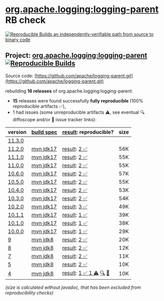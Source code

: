 [org.apache.logging:logging-parent](https://central.sonatype.com/artifact/org.apache.logging/logging-parent/versions) RB check
=======

[![Reproducible Builds](https://reproducible-builds.org/images/logos/rb.svg) an independently-verifiable path from source to binary code](https://reproducible-builds.org/)

## Project: [org.apache.logging:logging-parent](https://central.sonatype.com/artifact/org.apache.logging/logging-parent/versions) [![Reproducible Builds](https://img.shields.io/endpoint?url=https://raw.githubusercontent.com/jvm-repo-rebuild/reproducible-central/master/content/org/apache/logging/parent/badge.json)](https://github.com/jvm-repo-rebuild/reproducible-central/blob/master/content/org/apache/logging/parent/README.md)

Source code: [https://github.com/apache/logging-parent.git](https://github.com/apache/logging-parent.git)

rebuilding **16 releases** of org.apache.logging:logging-parent:
- **15** releases were found successfully **fully reproducible** (100% reproducible artifacts :white_check_mark:),
- 1 had issues (some unreproducible artifacts :warning:, see eventual :mag: diffoscope and/or :memo: issue tracker links):

| version | [build spec](/BUILDSPEC.md) | [result](https://reproducible-builds.org/docs/jvm/): reproducible? | size |
| -- | --------- | ------ | -- |
| [11.3.0](https://central.sonatype.com/artifact/org.apache.logging/logging-parent/11.3.0/pom) | | | |
| [11.2.0](https://central.sonatype.com/artifact/org.apache.logging/logging-parent/11.2.0/pom) | [mvn jdk17](logging-parent-11.2.0.buildspec) | [result](logging-parent-11.2.0.buildinfo): [2 :white_check_mark: ](logging-parent-11.2.0.buildcompare) | 56K |
| [11.1.0](https://central.sonatype.com/artifact/org.apache.logging/logging-parent/11.1.0/pom) | [mvn jdk17](logging-parent-11.1.0.buildspec) | [result](logging-parent-11.1.0.buildinfo): [2 :white_check_mark: ](logging-parent-11.1.0.buildcompare) | 55K |
| [11.0.0](https://central.sonatype.com/artifact/org.apache.logging/logging-parent/11.0.0/pom) | [mvn jdk17](logging-parent-11.0.0.buildspec) | [result](logging-parent-11.0.0.buildinfo): [2 :white_check_mark: ](logging-parent-11.0.0.buildcompare) | 55K |
| [10.6.0](https://central.sonatype.com/artifact/org.apache.logging/logging-parent/10.6.0/pom) | [mvn jdk17](logging-parent-10.6.0.buildspec) | [result](logging-parent-10.6.0.buildinfo): [2 :white_check_mark: ](logging-parent-10.6.0.buildcompare) | 57K |
| [10.5.0](https://central.sonatype.com/artifact/org.apache.logging/logging-parent/10.5.0/pom) | [mvn jdk17](logging-parent-10.5.0.buildspec) | [result](logging-parent-10.5.0.buildinfo): [2 :white_check_mark: ](logging-parent-10.5.0.buildcompare) | 55K |
| [10.4.0](https://central.sonatype.com/artifact/org.apache.logging/logging-parent/10.4.0/pom) | [mvn jdk17](logging-parent-10.4.0.buildspec) | [result](logging-parent-10.4.0.buildinfo): [2 :white_check_mark: ](logging-parent-10.4.0.buildcompare) | 53K |
| [10.3.0](https://central.sonatype.com/artifact/org.apache.logging/logging-parent/10.3.0/pom) | [mvn jdk17](logging-parent-10.3.0.buildspec) | [result](logging-parent-10.3.0.buildinfo): [2 :white_check_mark: ](logging-parent-10.3.0.buildcompare) | 54K |
| [10.2.0](https://central.sonatype.com/artifact/org.apache.logging/logging-parent/10.2.0/pom) | [mvn jdk17](logging-parent-10.2.0.buildspec) | [result](logging-parent-10.2.0.buildinfo): [3 :white_check_mark: ](logging-parent-10.2.0.buildcompare) | 49K |
| [10.1.1](https://central.sonatype.com/artifact/org.apache.logging/logging-parent/10.1.1/pom) | [mvn jdk17](logging-parent-10.1.1.buildspec) | [result](logging-parent-10.1.1.buildinfo): [1 :white_check_mark: ](logging-parent-10.1.1.buildcompare) | 39K |
| [10.1.0](https://central.sonatype.com/artifact/org.apache.logging/logging-parent/10.1.0/pom) | [mvn jdk17](logging-parent-10.1.0.buildspec) | [result](logging-parent-10.1.0.buildinfo): [1 :white_check_mark: ](logging-parent-10.1.0.buildcompare) | 38K |
| [10.0.0](https://central.sonatype.com/artifact/org.apache.logging/logging-parent/10.0.0/pom) | [mvn jdk17](logging-parent-10.0.0.buildspec) | [result](logging-parent-10.0.0.buildinfo): [1 :white_check_mark: ](logging-parent-10.0.0.buildcompare) | 29K |
| [9](https://central.sonatype.com/artifact/org.apache.logging/logging-parent/9/pom) | [mvn jdk8](logging-parent-9.buildspec) | [result](logging-parent-9.buildinfo): [2 :white_check_mark: ](logging-parent-9.buildcompare) | 20K |
| [8](https://central.sonatype.com/artifact/org.apache.logging/logging-parent/8/pom) | [mvn jdk8](logging-parent-8.buildspec) | [result](logging-parent-8.buildinfo): [2 :white_check_mark: ](logging-parent-8.buildcompare) | 12K |
| [7](https://central.sonatype.com/artifact/org.apache.logging/logging-parent/7/pom) | [mvn jdk8](logging-parent-7.buildspec) | [result](logging-parent-7.buildinfo): [2 :white_check_mark: ](logging-parent-7.buildcompare) | 11K |
| [5](https://central.sonatype.com/artifact/org.apache.logging/logging-parent/5/pom) | [mvn jdk8](logging-parent-5.buildspec) | [result](logging-parent-5.buildinfo): [2 :white_check_mark: ](logging-parent-5.buildcompare) | 10K |
| [4](https://central.sonatype.com/artifact/org.apache.logging/logging-parent/4/pom) | [mvn jdk8](logging-parent-4.buildspec) | [result](logging-parent-4.buildinfo): [1 :white_check_mark:  1 :warning:](logging-parent-4.buildcompare) [:mag:](logging-parent-4.diffoscope) [:memo:](https://github.com/apache/logging-parent/pull/3) | 10K |

<i>(size is calculated without javadoc, that has been excluded from reproducibility checks)</i>

